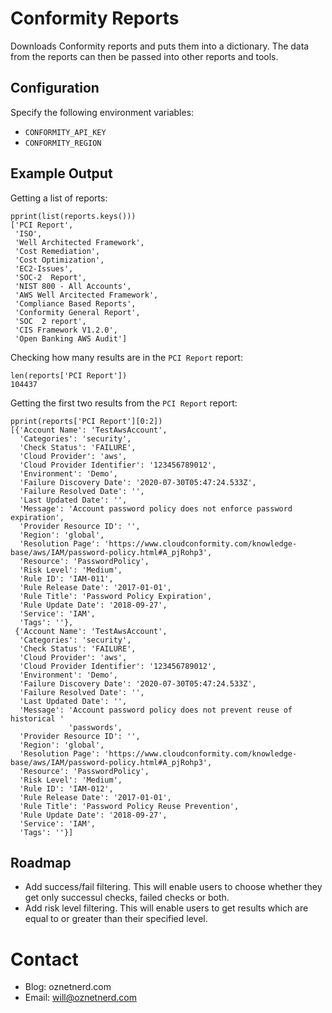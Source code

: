 # Conformity Reports

Downloads Conformity reports and puts them into a dictionary. The data from the reports can then be passed into other reports and tools.

## Configuration

Specify the following environment variables:
* `CONFORMITY_API_KEY`
* `CONFORMITY_REGION`

## Example Output

Getting a list of reports:

```
pprint(list(reports.keys()))
['PCI Report',
 'ISO',
 'Well Architected Framework',
 'Cost Remediation',
 'Cost Optimization',
 'EC2-Issues',
 'SOC-2  Report',
 'NIST 800 - All Accounts',
 'AWS Well Arcitected Framework',
 'Compliance Based Reports',
 'Conformity General Report',
 'SOC  2 report',
 'CIS Framework V1.2.0',
 'Open Banking AWS Audit']
```

Checking how many results are in the `PCI Report` report:

```
len(reports['PCI Report'])
104437
```

Getting the first two results from the `PCI Report` report:

```
pprint(reports['PCI Report'][0:2])
[{'Account Name': 'TestAwsAccount',
  'Categories': 'security',
  'Check Status': 'FAILURE',
  'Cloud Provider': 'aws',
  'Cloud Provider Identifier': '123456789012',
  'Environment': 'Demo',
  'Failure Discovery Date': '2020-07-30T05:47:24.533Z',
  'Failure Resolved Date': '',
  'Last Updated Date': '',
  'Message': 'Account password policy does not enforce password expiration',
  'Provider Resource ID': '',
  'Region': 'global',
  'Resolution Page': 'https://www.cloudconformity.com/knowledge-base/aws/IAM/password-policy.html#A_pjRohp3',
  'Resource': 'PasswordPolicy',
  'Risk Level': 'Medium',
  'Rule ID': 'IAM-011',
  'Rule Release Date': '2017-01-01',
  'Rule Title': 'Password Policy Expiration',
  'Rule Update Date': '2018-09-27',
  'Service': 'IAM',
  'Tags': ''},
 {'Account Name': 'TestAwsAccount',
  'Categories': 'security',
  'Check Status': 'FAILURE',
  'Cloud Provider': 'aws',
  'Cloud Provider Identifier': '123456789012',
  'Environment': 'Demo',
  'Failure Discovery Date': '2020-07-30T05:47:24.533Z',
  'Failure Resolved Date': '',
  'Last Updated Date': '',
  'Message': 'Account password policy does not prevent reuse of historical '
             'passwords',
  'Provider Resource ID': '',
  'Region': 'global',
  'Resolution Page': 'https://www.cloudconformity.com/knowledge-base/aws/IAM/password-policy.html#A_pjRohp3',
  'Resource': 'PasswordPolicy',
  'Risk Level': 'Medium',
  'Rule ID': 'IAM-012',
  'Rule Release Date': '2017-01-01',
  'Rule Title': 'Password Policy Reuse Prevention',
  'Rule Update Date': '2018-09-27',
  'Service': 'IAM',
  'Tags': ''}]
  ```

## Roadmap

* Add success/fail filtering. This will enable users to choose whether they get only successul checks, failed checks or both.
* Add risk level filtering. This will enable users to get results which are equal to or greater than their specified level. 


# Contact

* Blog: oznetnerd.com
* Email: will@oznetnerd.com